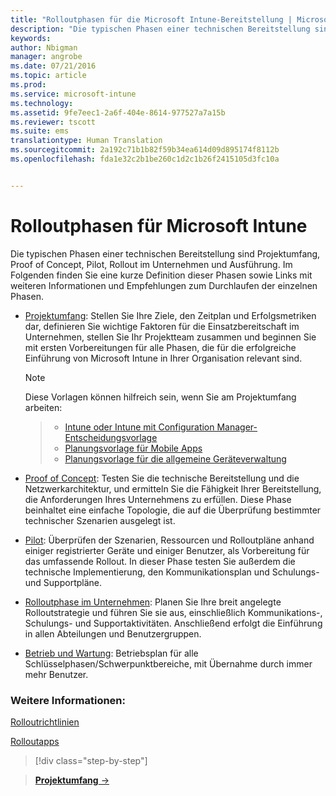 ```yaml
---
title: "Rolloutphasen für die Microsoft Intune-Bereitstellung | Microsoft Intune"
description: "Die typischen Phasen einer technischen Bereitstellung sind Projektumfang, Proof of Concept, Pilot, Rollout im Unternehmen und Ausführung."
keywords: 
author: Nbigman
manager: angrobe
ms.date: 07/21/2016
ms.topic: article
ms.prod: 
ms.service: microsoft-intune
ms.technology: 
ms.assetid: 9fe7eec1-2a6f-404e-8614-977527a7a15b
ms.reviewer: tscott
ms.suite: ems
translationtype: Human Translation
ms.sourcegitcommit: 2a192c71b1b82f59b34ea614d09d895174f8112b
ms.openlocfilehash: fda1e32c2b1be260c1d2c1b26f2415105d3fc10a


---
```



# Rolloutphasen für Microsoft Intune
Die typischen Phasen einer technischen Bereitstellung sind Projektumfang, Proof of Concept, Pilot, Rollout im Unternehmen und Ausführung. Im Folgenden finden Sie eine kurze Definition dieser Phasen sowie Links mit weiteren Informationen und Empfehlungen zum Durchlaufen der einzelnen Phasen.

-   [Projektumfang](project-scope.md): Stellen Sie Ihre Ziele, den Zeitplan und Erfolgsmetriken dar, definieren Sie wichtige Faktoren für die Einsatzbereitschaft im Unternehmen, stellen Sie Ihr Projektteam zusammen und beginnen Sie mit ersten Vorbereitungen für alle Phasen, die für die erfolgreiche Einführung von Microsoft Intune in Ihrer Organisation relevant sind.
     > [!NOTE]           
       Diese Vorlagen können hilfreich sein, wenn Sie am Projektumfang arbeiten:

    >- [Intune oder Intune mit Configuration Manager-Entscheidungsvorlage](https://gallery.technet.microsoft.com/Intune-or-Intune-with-900e8a78)
    >- [Planungsvorlage für Mobile Apps](https://gallery.technet.microsoft.com/Mobile-app-planning-18689d59)
    >- [Planungsvorlage für die allgemeine Geräteverwaltung](https://gallery.technet.microsoft.com/General-device-management-334c3792)


-   [Proof of Concept](proof-of-concept.md): Testen Sie die technische Bereitstellung und die Netzwerkarchitektur, und ermitteln Sie die Fähigkeit Ihrer Bereitstellung, die Anforderungen Ihres Unternehmens zu erfüllen. Diese Phase beinhaltet eine einfache Topologie, die auf die Überprüfung bestimmter technischer Szenarien ausgelegt ist.  

-   [Pilot](pilot.md): Überprüfen der Szenarien, Ressourcen und Rolloutpläne anhand einiger registrierter Geräte und einiger Benutzer, als Vorbereitung für das umfassende Rollout.  In dieser Phase testen Sie außerdem die technische Implementierung, den Kommunikationsplan und Schulungs- und Supportpläne.
-   [Rolloutphase im Unternehmen](enterprise-rollout.md): Planen Sie Ihre breit angelegte Rolloutstrategie und führen Sie sie aus, einschließlich Kommunikations-, Schulungs- und Supportaktivitäten. Anschließend erfolgt die Einführung in allen Abteilungen und Benutzergruppen.

-   [Betrieb und Wartung](operations-and-maintenance.md): Betriebsplan für alle Schlüsselphasen/Schwerpunktbereiche, mit Übernahme durch immer mehr Benutzer.

### Weitere Informationen:

[Rolloutrichtlinien](policy-rollout.md)

[Rolloutapps](application-rollout.md)


<!--
These should be linked to topics in the plan & design section once it is back in the TOC
## Rolling out policies and apps
These topics will help you plan for the rollout of new policies and apps:
-   **[Roll out policies](policy-rollout.md)**

-   **[Roll out apps](application-rollout.md)**
-->


>[!div class="step-by-step"]

>[**Projektumfang** &rarr;](project-scope.md)  



<!--HONumber=Jul16_HO4-->



